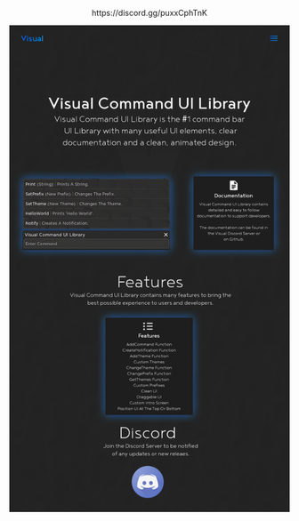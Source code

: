 <p align=center>https://discord.gg/puxxCphTnK</p>
<img src='Images/VisualCommandUILibraryThread.png'>
